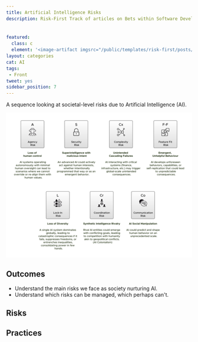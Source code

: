 ```yaml
---
title: Artificial Intelligence Risks
description: Risk-First Track of articles on Bets within Software Development


featured: 
  class: c
  element: '<image-artifact imgsrc="/public/templates/risk-first/posts/ai.svg">AI Risks</image-artifact>'
layout: categories
cat: AI
tags:
 - Front
tweet: yes
sidebar_position: 7
---
```


A sequence looking at societal-level risks due to Artificial Intelligence (AI). 

![AI Risks Diagram](/img/generated/risks/ai/future_risks.svg)

## Outcomes

- Understand the main risks we face as society nurturing AI.
- Understand which risks can be managed, which perhaps can't.

## Risks

<TagList filter="ai" tag="AI-Risk" />

## Practices

<TagList filter="ai" tag="AI-Practice" />
